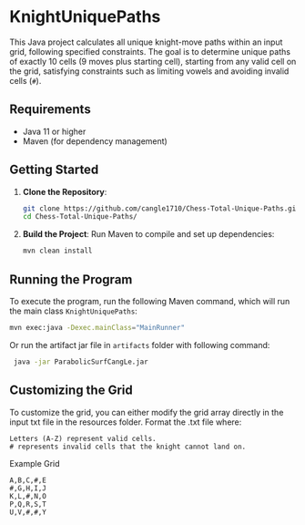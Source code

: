 # KnightUniquePaths

This Java project calculates all unique knight-move paths within an input grid, following specified constraints. The goal is to determine unique paths of exactly 10 cells (9 moves plus starting cell), starting from any valid cell on the grid, satisfying constraints such as limiting vowels and avoiding invalid cells (`#`).

## Requirements

- Java 11 or higher
- Maven (for dependency management)

## Getting Started

1. **Clone the Repository**:
    ```bash
    git clone https://github.com/cangle1710/Chess-Total-Unique-Paths.git
    cd Chess-Total-Unique-Paths/
    ```

2. **Build the Project**:
 Run Maven to compile and set up dependencies:
     ```bash
     mvn clean install
     ```

## Running the Program

To execute the program, run the following Maven command, which will run the main class `KnightUniquePaths`:

```bash
mvn exec:java -Dexec.mainClass="MainRunner"
```
Or run the artifact jar file in `artifacts` folder with following command:
```bash
 java -jar ParabolicSurfCangLe.jar
```

## Customizing the Grid

To customize the grid, you can either modify the grid array directly in the input txt file in the resources folder. Format the .txt file where:

    Letters (A-Z) represent valid cells.
    # represents invalid cells that the knight cannot land on.

Example Grid
```
A,B,C,#,E
#,G,H,I,J
K,L,#,N,O
P,Q,R,S,T
U,V,#,#,Y
```
